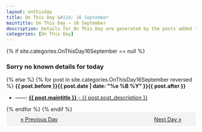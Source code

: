```yaml
---
layout: onthisday
title: On This Day &#124; 16 September
maintitle: On This Day — 16 September
description: Details for On This Day are generated by the posts added to the website so the content is subject to changes/updates over time.
categories: [On This Day]
---
```


{% if site.categories.OnThisDay16September == null %}
<h3>Sorry no known details for today</h3>
{% else %}
{% for post in site.categories.OnThisDay16September reversed %}
<strong>{{ post.before }}{{ post.date | date: "%e %B %Y" }}{{ post.after }}</strong>
<ul>
<li> ——: <a class="{{ post.class }}" href="{{ post.url }}"><strong>{{ post.maintitle }}</strong> - {{ post.post_description }}</a></li>
</ul>
{% endfor %}
{% endif %}

<div style="background-color: #f3f3f3; padding: 10px; border-radius: 5px; text-align: center; display: flex; justify-content: space-evenly;">
<a href="/onthisday/09/09-15">« Previous Day</a>
<span style="visibility:hidden;">[ Visit Leap Year February 29 ]</span>
<a href="/onthisday/09/09-17">Next Day »</a>
</div>
